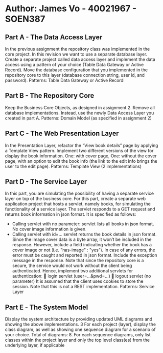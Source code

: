 Author: James Vo - 40021967 - SOEN387
===================================================================

Part A - The Data Access Layer
-----------------------------
In the previous assignment the repository class was implemented in the core project. In
this revision we want to use a separate database layer. Create a separate project called
data access layer and implement the data access using a pattern of your choice (Table
Data Gateway or Active Record).
Move the database configuration that you implemented in the repository core to this layer
(database connection string, user id, and password).
Patterns: Table Data Gateway or Active Record

Part B - The Repository Core
-----------------------------
Keep the Business Core Objects, as designed in assignment 2. Remove all database
implementations. Instead, use the newly Data Access Layer you created in part A.
Patterns: Domain Model (as specified in assignment 2)


Part C - The Web Presentation Layer
-----------------------------
In the Presentation Layer, refactor the “View book details” page by applying a Template
View pattern. Implement two different versions of the view for display the book
information. One: with cover page, One: without the cover page, with an option to edit
the book info (the link to the edit info brings the user to the edit page).
Patterns: Template View (2 implementations)

Part D - The Service Layer
-----------------------------
In this part, you are simulating the possibility of having a separate service layer on top of
the business core. For this part, create a separate web application project that hosts a
servlet, namely books, for simulating the functionality of a service layer. The servlet
responds to a GET request and returns book information in json format. It is specified as
follows:
- Calling servlet with no parameter:
servlet lists all books in json format. No cover image information is given.
- Calling servlet with id=…
servlet returns the book details in json format. Since the image cover data is a byte
array, it won’t be included in the response. However, include a field indicating
whether the book has a cover image or not (i.e. "has-image" : "yes").
In case of any errors, the error must be caught and reported in json format. Include the
exception message in the response.
Note that since the repository core is a secure, the service would not work without the
client being authenticated. Hence, implement two additional servlets for authentication:
 login servlet (user=…&pwd=…)
 logout servlet (no parameter)
It is assumed that the client uses cookies to store the session. Note that this is not a REST
implementation.
Patterns: Service Layer

Part E - The System Model
-----------------------------
Display the system architecture by providing updated UML diagrams and showing the
above implementations. 
3
For each project (layer), display the class diagram, as well as showing one sequence
diagram for a scenario of your choice. Total of diagrams: 8.
For each sequence diagrams, only list classes within the project layer and only the top
level class(es) from the underlying layer, if applicable
